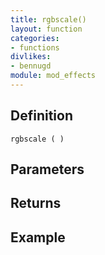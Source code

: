 ```yaml
---
title: rgbscale()
layout: function
categories:
- functions
divlikes:
- bennugd
module: mod_effects
---
```


## Definition

    rgbscale ( )

## Parameters

## Returns

## Example
